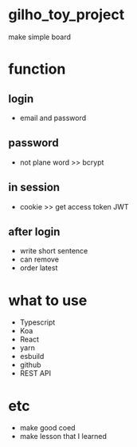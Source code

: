 # gilho_toy_project
make simple board

# function

## login 
- email and password

## password
- not plane word >> bcrypt

## in session
- cookie >> get access token JWT

## after login
- write short sentence
- can remove
- order latest

# what to use
- Typescript
- Koa
- React
- yarn
- esbuild
- github
- REST API

# etc
- make good coed
- make lesson that I learned
